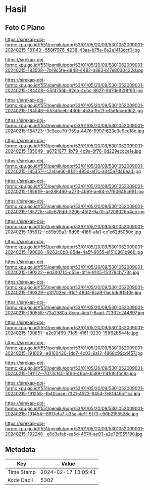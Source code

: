 # Hasil

## Foto C Plano

https://sirekap-obj-formc.kpu.go.id/f551/pemilu/pdpr/53/01/05/20/09/5301052009001-20240215-181143--558f7976-4238-43aa-b75e-6e2e1413ccf0.jpg

https://sirekap-obj-formc.kpu.go.id/f551/pemilu/pdpr/53/01/05/20/09/5301052009001-20240215-183508--7b19c5fe-d848-4482-a883-b17e8030422d.jpg

https://sirekap-obj-formc.kpu.go.id/f551/pemilu/pdpr/53/01/05/20/09/5301052009001-20240215-184408--55f4756b-92ea-4cbc-8627-987de82f8f63.jpg

https://sirekap-obj-formc.kpu.go.id/f551/pemilu/pdpr/53/01/05/20/09/5301052009001-20240215-184546--553d5ceb-430b-453a-9c2f-e15e1dceb9c2.jpg

https://sirekap-obj-formc.kpu.go.id/f551/pemilu/pdpr/53/01/05/20/09/5301052009001-20240215-184723--3c9aee70-759a-4476-9997-623c3e9ce18d.jpg

https://sirekap-obj-formc.kpu.go.id/f551/pemilu/pdpr/53/01/05/20/09/5301052009001-20240215-185049--a6721677-1b79-4c9a-8f76-0d229eccce1e.jpg

https://sirekap-obj-formc.kpu.go.id/f551/pemilu/pdpr/53/01/05/20/09/5301052009001-20240215-185357--c2afae66-8131-495d-af7c-a045e7d46ead.jpg

https://sirekap-obj-formc.kpu.go.id/f551/pemilu/pdpr/53/01/05/20/09/5301052009001-20240215-185619--ae288460-a273-4b99-ae84-e7f60646c691.jpg

https://sirekap-obj-formc.kpu.go.id/f551/pemilu/pdpr/53/01/05/20/09/5301052009001-20240215-185725--a0c676dd-3206-45f2-9a70-a7206026b4ce.jpg

https://sirekap-obj-formc.kpu.go.id/f551/pemilu/pdpr/53/01/05/20/09/5301052009001-20240215-185912--c89b99a3-6d96-4165-afa1-ce1e62d5050c.jpg

https://sirekap-obj-formc.kpu.go.id/f551/pemilu/pdpr/53/01/05/20/09/5301052009001-20240215-190026--9262c0b8-85de-4a5f-9055-e1510861b966.jpg

https://sirekap-obj-formc.kpu.go.id/f551/pemilu/pdpr/53/01/05/20/09/5301052009001-20240215-190222--ed300714-d55e-4f1e-9105-151f78cb773c.jpg

https://sirekap-obj-formc.kpu.go.id/f551/pemilu/pdpr/53/01/05/20/09/5301052009001-20240215-190329--c81702ec-61cf-48d4-8ca9-0acbdd815f0e.jpg

https://sirekap-obj-formc.kpu.go.id/f551/pemilu/pdpr/53/01/05/20/09/5301052009001-20240215-190558--73a2580a-8cea-4cb7-8aad-72302c244897.jpg

https://sirekap-obj-formc.kpu.go.id/f551/pemilu/pdpr/53/01/05/20/09/5301052009001-20240215-190851--a2c91469-71d5-4161-9230-151f62b544fc.jpg

https://sirekap-obj-formc.kpu.go.id/f551/pemilu/pdpr/53/01/05/20/09/5301052009001-20240215-191009--e8160420-1dc7-4c03-9a12-4868c99cd457.jpg

https://sirekap-obj-formc.kpu.go.id/f551/pemilu/pdpr/53/01/05/20/09/5301052009001-20240215-191112--7073c140-5f9e-46be-b589-1141dfcfbc8a.jpg

https://sirekap-obj-formc.kpu.go.id/f551/pemilu/pdpr/53/01/05/20/09/5301052009001-20240215-191258--fb40cace-7321-4523-9454-7e81d46bf1ca.jpg

https://sirekap-obj-formc.kpu.go.id/f551/pemilu/pdpr/53/01/05/20/09/5301052009001-20240215-191454--6917efa7-a35a-4e1f-9f73-e56b2155528e.jpg

https://sirekap-obj-formc.kpu.go.id/f551/pemilu/pdpr/53/01/05/20/09/5301052009001-20240215-192248--e6d3efab-ea5d-4674-ae03-a2e72f955190.jpg


## Metadata

| Key        | Value               |
| ---------- | ------------------- |
| Time Stamp | 2024-02-17 13:05:41 |
| Kode Dapil | 5302                |




